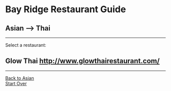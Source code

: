 # Bay Ridge Restaurant Guide
## Asian --> Thai
---
Select a restaurant:
## Glow Thai http://www.glowthairestaurant.com/
---
[Back to Asian](./asian.md)
<br>
[Start Over](../home.md)